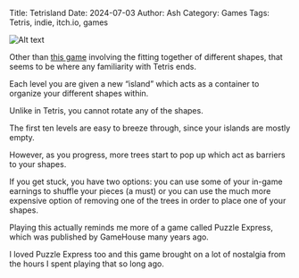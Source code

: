 Title: Tetrisland
Date: 2024-07-03
Author: Ash
Category: Games
Tags: Tetris, indie, itch.io, games

![Alt text](https://raw.githubusercontent.com/ashloren/monapdx/main/tetrisland.gif)

Other than [this game](https://janistch.itch.io/tetrisland) involving the fitting together of different shapes, that seems to be where any familiarity with Tetris ends.

Each level you are given a new “island” which acts as a container to organize your different shapes within.

Unlike in Tetris, you cannot rotate any of the shapes.

The first ten levels are easy to breeze through, since your islands are mostly empty.

However, as you progress, more trees start to pop up which act as barriers to your shapes. 

If you get stuck, you have two options: you can use some of your in-game earnings to shuffle your pieces (a must) or you can use the much more expensive option of removing one of the trees in order to place one of your shapes.

Playing this actually reminds me more of a game called Puzzle Express, which was published by GameHouse many years ago.

I loved Puzzle Express too and this game brought on a lot of nostalgia from the hours I spent playing that so long ago.

